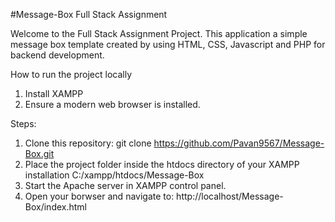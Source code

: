 #Message-Box
Full Stack Assignment

Welcome to the Full Stack Assignment Project. This application a simple message box template created by using HTML, CSS, Javascript and PHP for backend development.

How to run the project locally
1. Install XAMPP
2. Ensure a modern web browser is installed.
   
Steps:
1. Clone this repository:
         git clone https://github.com/Pavan9567/Message-Box.git
3. Place the project folder inside the htdocs directory of your XAMPP installation
         C:/xampp/htdocs/Message-Box
4. Start the Apache server in XAMPP control panel.
5. Open your borwser and navigate to:
         http://localhost/Message-Box/index.html
